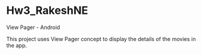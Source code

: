 # Hw3_RakeshNE
View Pager - Android

This project uses View Pager concept to display the details of the movies in the app.
